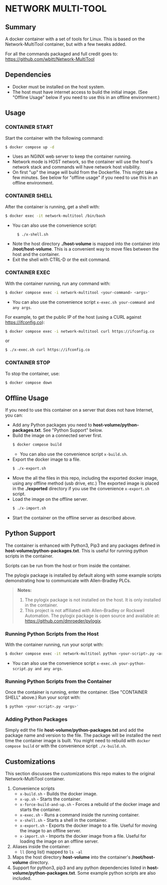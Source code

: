 # NETWORK MULTI-TOOL

## Summary

A docker container with a set of tools for Linux. This is based on the Network-MultiTool container, but with a few tweaks added.

For all the commands packaged and full credit goes to: https://github.com/wbitt/Network-MultiTool

## Dependencies

* Docker must be installed on the host system.
* The host must have internet access to build the initial image. (See "Offline Usage" below if you need to use this in an offline environment.)

## Usage

### CONTAINER START
Start the container with the following command:

```bash
$ docker compose up -d
```
* Uses an NGINX web server to keep the container running.
* Network mode is HOST network, so the container will use the host's network stack and commands will have network host visibility. 
* On first "up" the image will build from the Dockerfile. This might take a few minutes. See below for "offline usage" if you need to use this in an offline environment.

### CONTAINER SHELL

After the container is running, get a shell with:

```bash
$ docker exec -it network-multitool /bin/bash
```
* You can also use the convenience script:
  ```bash
    $ ./x-shell.sh
  ```
* Note the host directory **./host-volume** is mapped into the container into **/root/host-volume**. This is a convenient way to move files between the host and the container.
* Exit the shell with CTRL-D or the exit command.

### CONTAINER EXEC

With the container running, run any command with:

```bash
$ docker compose exec -i network-multitool <your-command> <args>'
```
* You can also use the convenience script `x-exec.sh your-command and any args`.

For example, to get the public IP of the host (using a CURL against https://ifconfig.co):
```bash
$ docker compose exec -i network-multitool curl https://ifconfig.co
```
or
```bash
$ ./x-exec.sh curl https://ifconfig.co
```

### CONTAINER STOP
To stop the container, use:

```bash
$ docker compose down
```

## Offline Usage

If you need to use this container on a server that does not have Internet, you can:

* Add any Python packages you need to **host-volume/python-packages.txt**. See "Python Support" below.
* Build the image on a connected server first.
  ```bash
  $ docker compose build
  ```
  * You can also use the convenience script `x-build.sh`.
* Export the docker image to a file.
  ```bash
  $ ./x-export.sh
  ```
* Move the all the files in this repo, including the exported docker image, using any offline method (usb drive, etc.) The exported image is placed in the **./exported** directory if you use the convenience `x-export.sh` script.
* Load the image on the offline server.
  ```bash
  $ ./x-import.sh
  ```
* Start the container on the offline server as described above.

## Python Support

The container is enhanced with Python3, Pip3 and any packages defined in **host-volume/python-packages.txt**. This is useful for running python scripts in the container.

Scripts can be run from the host or from inside the container.

The pylogix package is installed by default along with some example scripts demonstrating how to communicate with Allen-Bradley PLCs.

> **Notes:** 
> 1. The pylogix package is not installed on the host. It is only installed in the container.
> 2. This project is not affiliated with Allen-Bradley or Rockwell Automation. The pylogix package is open source and available at: https://github.com/dmroeder/pylogix.

### Running Python Scripts from the Host

With the container running, run your script with:

```bash
$ docker compose exec -it network-multitool python <your-script>.py <args>'
```
* You can also use the convenience script `x-exec.sh your-python-script.py and any args`.

### Running Python Scripts from the Container

Once the container is running, enter the container. (See "CONTAINER SHELL" above.) Run your script with:
```bash
$ python <your-script>.py <args>'
```

### Adding Python Packages

Simply edit the file **host-volume/python-packages.txt** and add the package name and version to the file. The package will be installed the next time the container image is built. You might need to rebuild with `docker compose build` or with the convenience script `./x-build.sh`.

## Customizations

This section discusses the customizations this repo makes to the original Network-MultiTool container.

1. Convenience scripts
   * `x-build.sh` - Builds the docker image.
   * `x-up.sh` - Starts the container.
   * `x-force-build-and-up.sh` - Forces a rebuild of the docker image and starts the container.
   * `x-exec.sh` - Runs a command inside the running container.
   * `x-shell.sh` - Starts a shell in the container.
   * `x-export.sh` - Exports the docker image to a file. Useful for moving the image to an offline server.
   * `x-import.sh` - Imports the docker image from a file. Useful for loading the image on an offline server.
2. Aliases inside the container:
   * `ll` (long list) mapped to `ls -al`
3. Maps the host directory **host-volume** into the container's **/root/host-volume** directory.
4. Support for python3, pip3 and any python dependencies listed in **host-volume/python-packages.txt**. Some example python scripts are also included.




